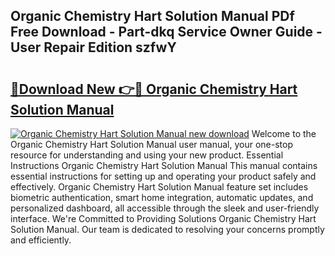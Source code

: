 ## Organic Chemistry Hart Solution Manual PDf Free Download - Part-dkq Service Owner Guide - User Repair Edition szfwY

# <h2><a href="http://bc62156.oget.top/?id=Organic+Chemistry+Hart+Solution+Manual">🔗Download New 👉🔴 Organic Chemistry Hart Solution Manual</a></h2>

[![Organic Chemistry Hart Solution Manual new download](https://i.imgur.com/5g1atiW.png)](http://bc62156.oget.top/?id=Organic+Chemistry+Hart+Solution+Manual)
Welcome to the Organic Chemistry Hart Solution Manual user manual, your one-stop resource for understanding and using your new product. Essential Instructions Organic Chemistry Hart Solution Manual This manual contains essential instructions for setting up and operating your product safely and effectively. Organic Chemistry Hart Solution Manual feature set includes biometric authentication, smart home integration, automatic updates, and personalized dashboard, all accessible through the sleek and user-friendly interface. We're Committed to Providing Solutions Organic Chemistry Hart Solution Manual. Our team is dedicated to resolving your concerns promptly and efficiently.
